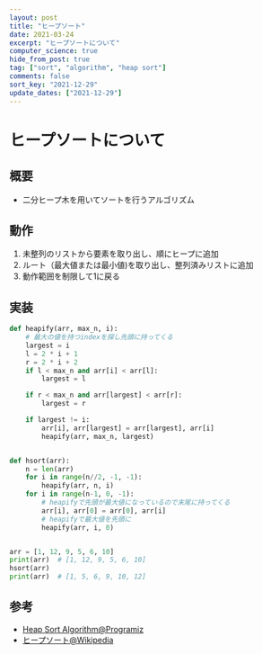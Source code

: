 ```yaml
---
layout: post
title: "ヒープソート"
date: 2021-03-24
excerpt: "ヒープソートについて"
computer_science: true
hide_from_post: true
tag: ["sort", "algorithm", "heap sort"]
comments: false
sort_key: "2021-12-29"
update_dates: ["2021-12-29"]
---
```


# ヒープソートについて

## 概要
 - 二分ヒープ木を用いてソートを行うアルゴリズム

## 動作
 1. 未整列のリストから要素を取り出し、順にヒープに追加
 2. ルート（最大値または最小値)を取り出し、整列済みリストに追加
 3. 動作範囲を制限して1に戻る

## 実装

```python
def heapify(arr, max_n, i):
    # 最大の値を持つindexを探し先頭に持ってくる
    largest = i
    l = 2 * i + 1
    r = 2 * i + 2
    if l < max_n and arr[i] < arr[l]:
        largest = l

    if r < max_n and arr[largest] < arr[r]:
        largest = r

    if largest != i:
        arr[i], arr[largest] = arr[largest], arr[i]
        heapify(arr, max_n, largest)


def hsort(arr):
    n = len(arr)
    for i in range(n//2, -1, -1):
        heapify(arr, n, i)
    for i in range(n-1, 0, -1):
        # heapifyで先頭が最大値になっているので末尾に持ってくる
        arr[i], arr[0] = arr[0], arr[i]
        # heapifyで最大値を先頭に
        heapify(arr, i, 0)


arr = [1, 12, 9, 5, 6, 10]
print(arr)  # [1, 12, 9, 5, 6, 10]
hsort(arr)
print(arr)  # [1, 5, 6, 9, 10, 12]
```

## 参考
 - [Heap Sort Algorithm@Programiz](https://www.programiz.com/dsa/heap-sort)
 - [ヒープソート@Wikipedia](https://ja.wikipedia.org/wiki/%E3%83%92%E3%83%BC%E3%83%97%E3%82%BD%E3%83%BC%E3%83%88)
